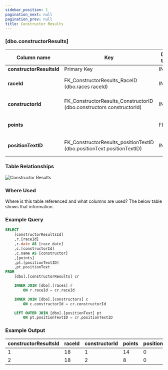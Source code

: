 ```yaml
---
sidebar_position: 1
pagination_next: null
pagination_prev: null
title: Constructor Results
---
```


### [dbo.constructorResults]
| Column name | Key | Data type | Allow NULLs | Default | Description |
| ------- | ------- | ------- | ------- | ------- | ------- |
| **constructorResultsId** |  Primary Key | INT | ☐ |  |  | 
| **raceId** | FK_ConstructorResults_RaceID (dbo.races raceId) | INT | ☐ | 0 | Foreign key link to races table | 
| **constructorId** | FK_ConstructorResults_ConstructorID (dbo.constructors constructorId) | INT | ☐ | 0 | Foreign key link to constructors | 
| **points** |  | FLOAT | ☑ |  | Constructor points for race | 
| **positionTextID** | FK_ConstructorResults_positionTextID (dbo.positionText positionTextID) | INT | ☑ |  | Foreign Key link to postitionText | 

### Table Relationships

![Constructor Results](/img/table-relationships/constructorResults.png)

### Where Used
Where is this table referenced and what columns are used? The below table shows that information.

### Example Query

```sql
SELECT 
	[constructorResultsId]
	,r.[raceId]
	,r.date AS [race_date]
	,c.[constructorId]
	,c.name AS [constructor]
	,[points]
	,pt.[positionTextID]
	,pt.positionText
FROM 
	[dbo].[constructorResults] cr

	INNER JOIN [dbo].[races] r 
		ON r.raceId = cr.raceId

	INNER JOIN [dbo].[constructors] c 
		ON c.constructorId = cr.constructorId

	LEFT OUTER JOIN [dbo].[positionText] pt
		ON pt.positionTextID = cr.positionTextID
```

### Example Output

|**constructorResultsId**|**raceId**|**constructorId**|**points**|**positionTextID**|  
|---|---|---|---|---|  
|1|18|1|14|0|  
|2|18|2|8|0| 